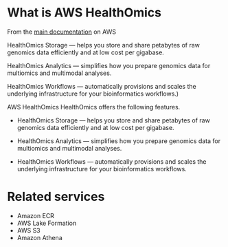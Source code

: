 # What is AWS HealthOmics

From the [main documentation](https://docs.aws.amazon.com/omics/latest/dev/what-is-service.html) on AWS

HealthOmics Storage — helps you store and share petabytes of raw genomics data efficiently and at low cost per gigabase.

HealthOmics Analytics — simplifies how you prepare genomics data for multiomics and multimodal analyses.

HealthOmics Workflows — automatically provisions and scales the underlying infrastructure for your bioinformatics workflows.)

AWS HealthOmics
HealthOmics offers the following features.

- HealthOmics Storage — helps you store and share petabytes of raw genomics data efficiently and at low cost per gigabase.

- HealthOmics Analytics — simplifies how you prepare genomics data for multiomics and multimodal analyses.

- HealthOmics Workflows — automatically provisions and scales the underlying infrastructure for your bioinformatics workflows.

# Related services

- Amazon ECR
- AWS Lake Formation
- AWS S3
- Amazon Athena